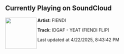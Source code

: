 ## Currently Playing on SoundCloud

[<img align="left" width="100" src="https://i1.sndcdn.com/artworks-idaUYNINAXlbJwf4-I2TR8Q-t500x500.jpg">](https://soundcloud.com/fiendi/idgaf-flip)

**Artist**: FIENDI 

**Track**: IDGAF - YEAT (FIENDI FLIP)

Last updated at 4/22/2025, 8:43:42 PM
